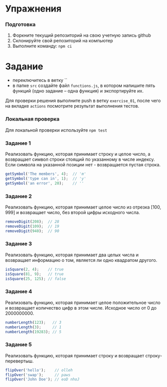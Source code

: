 # Упражнения

### Подготовка

1. Форкните текущий репозиторий на свою учетную запись github
2. Склонируйте свой репозиторий на компьютер
3. Выполните команду: `npm ci`

# Задание
- переключитесь в ветку ``
- в папке `src` создайте файл `functions.js`, в котором напишите пять функций (одно задание – одна функция) и экспортируйте их.

Для проверки решения выполните push в ветку `exercise_01`, после чего на вкладке `actions` посмотрите результат выполнения тестов.

### Локальная проверка
Для локальной проверки используйте `npm test`

### Задание 1

Реализовать функцию, которая принимает строку и целое число, а возвращает символ строки стоящий по указанному в числе индексу. Если символа на указанной позиции нет - возвращается пустая строка.

```js
getSymbol('The members', 4);  // 'm'
getSymbol('type can in', 1);  // 'y'
getSymbol('an error', 20);    // ''
```

### Задание 2

Реализовать функцию, которая принимает целое число из отрезка [100, 999] и возвращает число, без второй цифры исходного числа.

```js
removeDigit(208);  // 28
removeDigit(109);  // 19
removeDigit(940);  // 90
```

### Задание 3
Реализовать функцию, которая принимает два целых числа и возвращает информацию о том, является ли одно квадратом другого.

```js
isSquare(2, 4);    // true
isSquare(81, 9);   // true
isSquare(25, 125); // false
```

### Задание 4
Реализовать функцию, которая принимает целое положительное число и возвращает количество цифр в этом числе. Исходное число от 0 до 2000000000.

```js
numberLength(123);   // 3
numberLength(3);     // 1
numberLength(19283); // 5
```

### Задание 5

Реализовать функцию, которая принимает строку и возвращает строку-перевертыш.
```js
flipOver('hello');    // olleh
flipOver('swap');     // paws
flipOver('John Doe'); // eoD nhoJ
```
